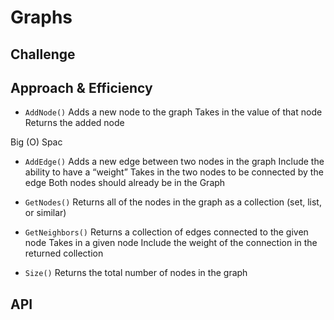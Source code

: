 # Graphs
<!-- Short summary or background information -->

## Challenge
<!-- Description of the challenge -->

## Approach & Efficiency
<!-- What approach did you take? Why? What is the Big O space/time for this approach? -->

- `AddNode()`
Adds a new node to the graph
Takes in the value of that node
Returns the added node

Big (O) Spac

- `AddEdge()`
Adds a new edge between two nodes in the graph
Include the ability to have a “weight”
Takes in the two nodes to be connected by the edge
Both nodes should already be in the Graph

- `GetNodes()`
Returns all of the nodes in the graph as a collection (set, list, or similar)

- `GetNeighbors()`
Returns a collection of edges connected to the given node
Takes in a given node
Include the weight of the connection in the returned collection

- `Size()`
Returns the total number of nodes in the graph

## API
<!-- Description of each method publicly available in your Graph -->